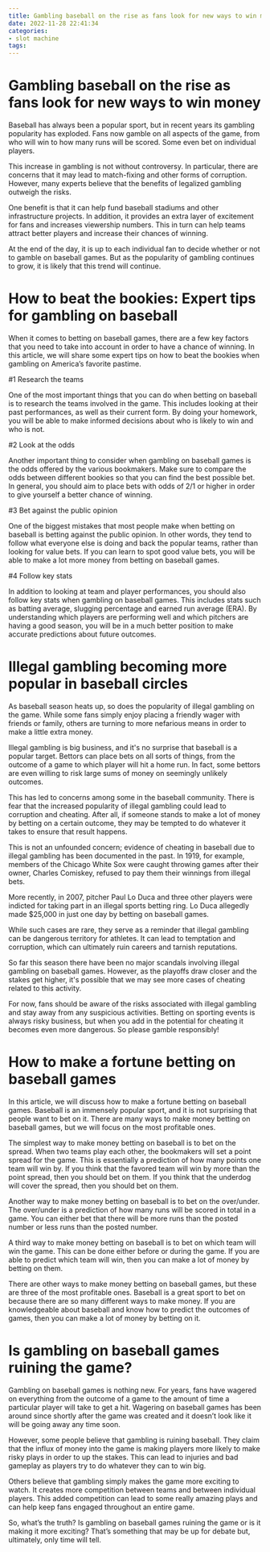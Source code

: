 ```yaml
---
title: Gambling baseball on the rise as fans look for new ways to win money
date: 2022-11-28 22:41:34
categories:
- slot machine
tags:
---
```



#  Gambling baseball on the rise as fans look for new ways to win money

Baseball has always been a popular sport, but in recent years its gambling popularity has exploded. Fans now gamble on all aspects of the game, from who will win to how many runs will be scored. Some even bet on individual players.

This increase in gambling is not without controversy. In particular, there are concerns that it may lead to match-fixing and other forms of corruption. However, many experts believe that the benefits of legalized gambling outweigh the risks.

One benefit is that it can help fund baseball stadiums and other infrastructure projects. In addition, it provides an extra layer of excitement for fans and increases viewership numbers. This in turn can help teams attract better players and increase their chances of winning.

At the end of the day, it is up to each individual fan to decide whether or not to gamble on baseball games. But as the popularity of gambling continues to grow, it is likely that this trend will continue.

#  How to beat the bookies: Expert tips for gambling on baseball

When it comes to betting on baseball games, there are a few key factors that you need to take into account in order to have a chance of winning. In this article, we will share some expert tips on how to beat the bookies when gambling on America’s favorite pastime.

#1 Research the teams

One of the most important things that you can do when betting on baseball is to research the teams involved in the game. This includes looking at their past performances, as well as their current form. By doing your homework, you will be able to make informed decisions about who is likely to win and who is not.

#2 Look at the odds

Another important thing to consider when gambling on baseball games is the odds offered by the various bookmakers. Make sure to compare the odds between different bookies so that you can find the best possible bet. In general, you should aim to place bets with odds of 2/1 or higher in order to give yourself a better chance of winning.

#3 Bet against the public opinion

One of the biggest mistakes that most people make when betting on baseball is betting against the public opinion. In other words, they tend to follow what everyone else is doing and back the popular teams, rather than looking for value bets. If you can learn to spot good value bets, you will be able to make a lot more money from betting on baseball games.

#4 Follow key stats

In addition to looking at team and player performances, you should also follow key stats when gambling on baseball games. This includes stats such as batting average, slugging percentage and earned run average (ERA). By understanding which players are performing well and which pitchers are having a good season, you will be in a much better position to make accurate predictions about future outcomes.

#  Illegal gambling becoming more popular in baseball circles

As baseball season heats up, so does the popularity of illegal gambling on the game. While some fans simply enjoy placing a friendly wager with friends or family, others are turning to more nefarious means in order to make a little extra money.

Illegal gambling is big business, and it's no surprise that baseball is a popular target. Bettors can place bets on all sorts of things, from the outcome of a game to which player will hit a home run. In fact, some bettors are even willing to risk large sums of money on seemingly unlikely outcomes.

This has led to concerns among some in the baseball community. There is fear that the increased popularity of illegal gambling could lead to corruption and cheating. After all, if someone stands to make a lot of money by betting on a certain outcome, they may be tempted to do whatever it takes to ensure that result happens.

This is not an unfounded concern; evidence of cheating in baseball due to illegal gambling has been documented in the past. In 1919, for example, members of the Chicago White Sox were caught throwing games after their owner, Charles Comiskey, refused to pay them their winnings from illegal bets.

More recently, in 2007, pitcher Paul Lo Duca and three other players were indicted for taking part in an illegal sports betting ring. Lo Duca allegedly made $25,000 in just one day by betting on baseball games.

While such cases are rare, they serve as a reminder that illegal gambling can be dangerous territory for athletes. It can lead to temptation and corruption, which can ultimately ruin careers and tarnish reputations.

So far this season there have been no major scandals involving illegal gambling on baseball games. However, as the playoffs draw closer and the stakes get higher, it's possible that we may see more cases of cheating related to this activity.

For now, fans should be aware of the risks associated with illegal gambling and stay away from any suspicious activities. Betting on sporting events is always risky business, but when you add in the potential for cheating it becomes even more dangerous. So please gamble responsibly!

#  How to make a fortune betting on baseball games

In this article, we will discuss how to make a fortune betting on baseball games. Baseball is an immensely popular sport, and it is not surprising that people want to bet on it. There are many ways to make money betting on baseball games, but we will focus on the most profitable ones.

The simplest way to make money betting on baseball is to bet on the spread. When two teams play each other, the bookmakers will set a point spread for the game. This is essentially a prediction of how many points one team will win by. If you think that the favored team will win by more than the point spread, then you should bet on them. If you think that the underdog will cover the spread, then you should bet on them.

Another way to make money betting on baseball is to bet on the over/under. The over/under is a prediction of how many runs will be scored in total in a game. You can either bet that there will be more runs than the posted number or less runs than the posted number.

A third way to make money betting on baseball is to bet on which team will win the game. This can be done either before or during the game. If you are able to predict which team will win, then you can make a lot of money by betting on them.

There are other ways to make money betting on baseball games, but these are three of the most profitable ones. Baseball is a great sport to bet on because there are so many different ways to make money. If you are knowledgeable about baseball and know how to predict the outcomes of games, then you can make a lot of money by betting on it.

#  Is gambling on baseball games ruining the game?

Gambling on baseball games is nothing new. For years, fans have wagered on everything from the outcome of a game to the amount of time a particular player will take to get a hit. Wagering on baseball games has been around since shortly after the game was created and it doesn’t look like it will be going away any time soon.

However, some people believe that gambling is ruining baseball. They claim that the influx of money into the game is making players more likely to make risky plays in order to up the stakes. This can lead to injuries and bad gameplay as players try to do whatever they can to win big.

Others believe that gambling simply makes the game more exciting to watch. It creates more competition between teams and between individual players. This added competition can lead to some really amazing plays and can help keep fans engaged throughout an entire game.

So, what’s the truth? Is gambling on baseball games ruining the game or is it making it more exciting? That’s something that may be up for debate but, ultimately, only time will tell.